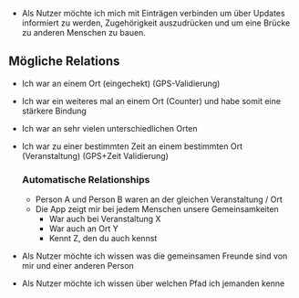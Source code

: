 * Als Nutzer möchte ich mich mit Einträgen verbinden um über Updates informiert zu werden, Zugehörigkeit auszudrücken und um eine Brücke zu anderen Menschen zu bauen.

## Mögliche Relations

* Ich war an einem Ort (eingechekt) (GPS-Validierung)
* Ich war ein weiteres mal an einem Ort (Counter) und habe somit eine stärkere Bindung
* Ich war an sehr vielen unterschiedlichen Orten
* Ich war zu einer bestimmten Zeit an einem bestimmten Ort (Veranstaltung) (GPS+Zeit Validierung)

  ### Automatische Relationships
  * Person A und Person B waren an der gleichen Veranstaltung / Ort
  * Die App zeigt mir bei jedem Menschen unsere Gemeinsamkeiten
    * War auch bei Veranstaltung X
    * War auch an Ort Y
    * Kennt Z, den du auch kennst   


* Als Nutzer möchte ich wissen was die gemeinsamen Freunde sind von mir und einer anderen Person
* Als Nutzer möchte ich wissen über welchen Pfad ich jemanden kenne

